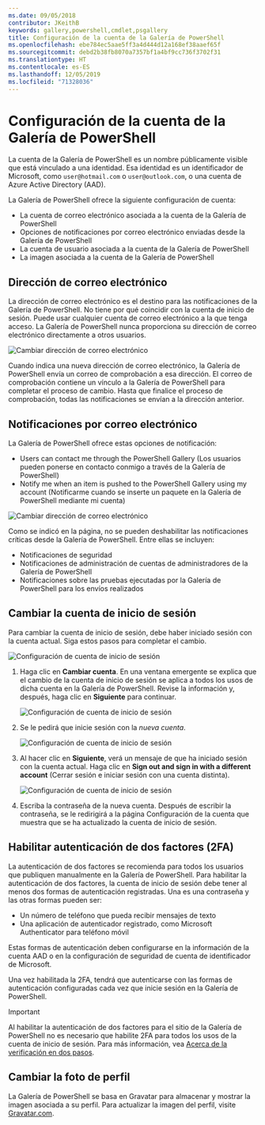 ```yaml
---
ms.date: 09/05/2018
contributor: JKeithB
keywords: gallery,powershell,cmdlet,psgallery
title: Configuración de la cuenta de la Galería de PowerShell
ms.openlocfilehash: ebe784ec5aae5ff3a4d444d12a168ef38aaef65f
ms.sourcegitcommit: debd2b38fb8070a7357bf1a4bf9cc736f3702f31
ms.translationtype: HT
ms.contentlocale: es-ES
ms.lasthandoff: 12/05/2019
ms.locfileid: "71328036"
---
```

# <a name="powershell-gallery-account-settings"></a>Configuración de la cuenta de la Galería de PowerShell

La cuenta de la Galería de PowerShell es un nombre públicamente visible que está vinculado a una identidad. Esa identidad es un identificador de Microsoft, como `user@hotmail.com` o `user@outlook.com`, o una cuenta de Azure Active Directory (AAD).

La Galería de PowerShell ofrece la siguiente configuración de cuenta:

- La cuenta de correo electrónico asociada a la cuenta de la Galería de PowerShell
- Opciones de notificaciones por correo electrónico enviadas desde la Galería de PowerShell
- La cuenta de usuario asociada a la cuenta de la Galería de PowerShell
- La imagen asociada a la cuenta de la Galería de PowerShell

## <a name="email-address"></a>Dirección de correo electrónico

La dirección de correo electrónico es el destino para las notificaciones de la Galería de PowerShell. No tiene por qué coincidir con la cuenta de inicio de sesión. Puede usar cualquier cuenta de correo electrónico a la que tenga acceso. La Galería de PowerShell nunca proporciona su dirección de correo electrónico directamente a otros usuarios.

![Cambiar dirección de correo electrónico](../../Images/PSGallery_AcccountEmailAddress.png)

Cuando indica una nueva dirección de correo electrónico, la Galería de PowerShell envía un correo de comprobación a esa dirección. El correo de comprobación contiene un vínculo a la Galería de PowerShell para completar el proceso de cambio. Hasta que finalice el proceso de comprobación, todas las notificaciones se envían a la dirección anterior.

## <a name="email-notifications"></a>Notificaciones por correo electrónico

La Galería de PowerShell ofrece estas opciones de notificación:

- Users can contact me through the PowerShell Gallery (Los usuarios pueden ponerse en contacto conmigo a través de la Galería de PowerShell)
- Notify me when an item is pushed to the PowerShell Gallery using my account (Notificarme cuando se inserte un paquete en la Galería de PowerShell mediante mi cuenta)

![Cambiar dirección de correo electrónico](../../Images/PSGallery_AccountEmailOptions.png)

Como se indicó en la página, no se pueden deshabilitar las notificaciones críticas desde la Galería de PowerShell.
Entre ellas se incluyen:

- Notificaciones de seguridad
- Notificaciones de administración de cuentas de administradores de la Galería de PowerShell
- Notificaciones sobre las pruebas ejecutadas por la Galería de PowerShell para los envíos realizados

## <a name="change-your-login-account"></a>Cambiar la cuenta de inicio de sesión

Para cambiar la cuenta de inicio de sesión, debe haber iniciado sesión con la cuenta actual. Siga estos pasos para completar el cambio.

![Configuración de cuenta de inicio de sesión](../../Images/PSGallery_LoginAccountSettings.png)

1. Haga clic en **Cambiar cuenta**. En una ventana emergente se explica que el cambio de la cuenta de inicio de sesión se aplica a todos los usos de dicha cuenta en la Galería de PowerShell. Revise la información y, después, haga clic en **Siguiente** para continuar.

   ![Configuración de cuenta de inicio de sesión](../../Images/PSGallery_LoginAccountChange-1.png)

2. Se le pedirá que inicie sesión con la _nueva cuenta_.

   ![Configuración de cuenta de inicio de sesión](../../Images/PSGallery_LoginAccountChange-2.png)

3. Al hacer clic en **Siguiente**, verá un mensaje de que ha iniciado sesión con la cuenta actual.
   Haga clic en **Sign out and sign in with a different account** (Cerrar sesión e iniciar sesión con una cuenta distinta).

   ![Configuración de cuenta de inicio de sesión](../../Images/PSGallery_LoginAccountChange-3.png)

4. Escriba la contraseña de la nueva cuenta. Después de escribir la contraseña, se le redirigirá a la página Configuración de la cuenta que muestra que se ha actualizado la cuenta de inicio de sesión.


## <a name="enable-two-factor-authentication-2fa"></a>Habilitar autenticación de dos factores (2FA)

La autenticación de dos factores se recomienda para todos los usuarios que publiquen manualmente en la Galería de PowerShell. Para habilitar la autenticación de dos factores, la cuenta de inicio de sesión debe tener al menos dos formas de autenticación registradas. Una es una contraseña y las otras formas pueden ser:

- Un número de teléfono que pueda recibir mensajes de texto
- Una aplicación de autenticador registrado, como Microsoft Authenticator para teléfono móvil

Estas formas de autenticación deben configurarse en la información de la cuenta AAD o en la configuración de seguridad de cuenta de identificador de Microsoft.

Una vez habilitada la 2FA, tendrá que autenticarse con las formas de autenticación configuradas cada vez que inicie sesión en la Galería de PowerShell.

> [!IMPORTANT]
> Al habilitar la autenticación de dos factores para el sitio de la Galería de PowerShell no es necesario que habilite 2FA para todos los usos de la cuenta de inicio de sesión. Para más información, vea [Acerca de la verificación en dos pasos](https://support.microsoft.com/help/12408/microsoft-account-about-two-step-verification).

## <a name="change-your-profile-picture"></a>Cambiar la foto de perfil

La Galería de PowerShell se basa en Gravatar para almacenar y mostrar la imagen asociada a su perfil. Para actualizar la imagen del perfil, visite [Gravatar.com](http://www.gravatar.com/).
